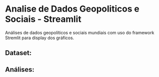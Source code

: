 # Analise de Dados Geopoliticos e Sociais - Streamlit
 Análises de dados geopolíticos e sociais mundiais com uso do framework Stremlit para display dos gráficos.


## Dataset:


## Análises:
